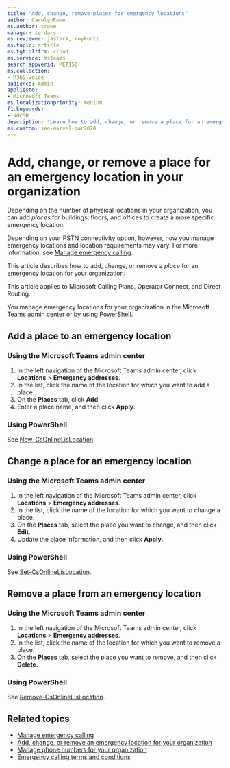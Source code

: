 ```yaml
---
title: "Add, change, remove places for emergency locations"
author: CarolynRowe
ms.author: crowe
manager: serdars
ms.reviewer: jastark, roykuntz
ms.topic: article
ms.tgt.pltfrm: cloud
ms.service: msteams
search.appverid: MET150
ms.collection: 
- M365-voice
audience: Admin
appliesto:
- Microsoft Teams
ms.localizationpriority: medium
f1.keywords:
- NOCSH
description: "Learn how to add, change, or remove a place for an emergency location for your organization."
ms.custom: seo-marvel-mar2020
---
```


# Add, change, or remove a place for an emergency location in your organization

Depending on the number of physical locations in your organization, you can add *places* for buildings, floors, and offices to create a more specific emergency location.

Depending on your PSTN connectivity option, however, how you manage emergency locations and location requirements may vary. For more information, see [Manage emergency calling](what-are-emergency-locations-addresses-and-call-routing.md).

This article describes how to add, change, or remove a *place* for an emergency location for your organization.

This article applies to Microsoft Calling Plans, Operator Connect, and Direct Routing.

You manage emergency locations for your organization in the Microsoft Teams admin center or by using PowerShell.
  
## Add a place to an emergency location

### Using the Microsoft Teams admin center

1. In the left navigation of the Microsoft Teams admin center, click **Locations** > **Emergency addresses**.
2. In the list, click the name of the location for which you want to add a place.
3. On the **Places** tab, click **Add**.
4. Enter a place name, and then click **Apply**.

### Using PowerShell

See [New-CsOnlineLisLocation](/powershell/module/skype/new-csonlinelislocation).
    
## Change a place for an emergency location

### Using the Microsoft Teams admin center

1. In the left navigation of the Microsoft Teams admin center, click **Locations** > **Emergency addresses**.
2. In the list, click the name of the location for which you want to change a place.
3. On the **Places** tab, select the place you want to change, and then click **Edit**.
4. Update the place information, and then click **Apply**.

### Using PowerShell

See [Set-CsOnlineLisLocation](/powershell/module/skype/set-csonlinelislocation).
    
## Remove a place from an emergency location

### Using the Microsoft Teams admin center

1. In the left navigation of the Microsoft Teams admin center, click **Locations** > **Emergency addresses**.
2. In the list, click the name of the location for which you want to remove a place.
3. On the **Places** tab, select the place you want to remove, and then click **Delete**.

### Using PowerShell

See [Remove-CsOnlineLisLocation](/powershell/module/skype/remove-csonlinelislocation).
    
## Related topics

- [Manage emergency calling](what-are-emergency-locations-addresses-and-call-routing.md)
- [Add, change, or remove an emergency location for your organization](add-change-remove-emergency-location-organization.md)
- [Manage phone numbers for your organization](/microsoftteams/manage-phone-numbers-for-your-organization)
- [Emergency calling terms and conditions](./emergency-calling-terms-and-conditions.md)